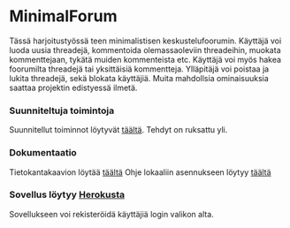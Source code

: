 # MinimalForum

Tässä harjoitustyössä teen minimalistisen keskustelufoorumin. Käyttäjä voi luoda uusia threadejä, kommentoida olemassaoleviin threadeihin,
muokata kommenttejaan, tykätä muiden kommenteista etc. Käyttäjä voi myös hakea foorumilta threadejä tai yksittäisiä kommentteja. Ylläpitäjä voi poistaa ja lukita threadejä, sekä blokata käyttäjiä. Muita mahdollsia ominaisuuksia saattaa projektin edistyessä ilmetä.

### Suunniteltuja toimintoja

Suunnitellut toiminnot löytyvät [täältä](docs/user_stories.md). Tehdyt on ruksattu yli.


### Dokumentaatio

Tietokantakaavion löytää [täältä](docs/ERD_diagram.png)
Ohje lokaaliin asennukseen löytyy [täältä](docs/installation_guide.md)

### Sovellus löytyy [Herokusta](https://minimalforum.herokuapp.com/)

Sovellukseen voi rekisteröidä käyttäjiä login valikon alta.
